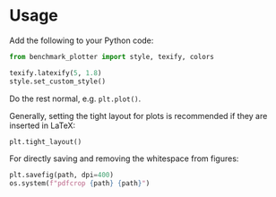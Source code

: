 # Usage

Add the following to your Python code:

```python
from benchmark_plotter import style, texify, colors

texify.latexify(5, 1.8)
style.set_custom_style()
```

Do the rest normal, e.g. `plt.plot()`.

Generally, setting the tight layout for plots is recommended if they are inserted in LaTeX:

```python
plt.tight_layout()
```

For directly saving and removing the whitespace from figures:

```python
plt.savefig(path, dpi=400)
os.system(f"pdfcrop {path} {path}")
```
